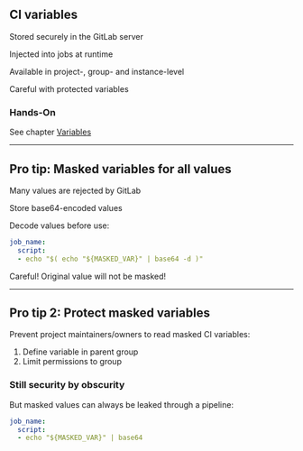 <!-- .slide: id="gitlab_ci_variables" -->

## CI variables

Stored securely in the GitLab server

Injected into jobs at runtime

Available in project-, group- and instance-level

Careful with protected variables

### Hands-On

See chapter [Variables](/hands-on/2024-11-21/020_variables/exercise/)

---

## Pro tip: Masked variables for all values

Many values are rejected by GitLab

Store base64-encoded values

Decode values before use:

```yaml
job_name:
  script:
  - echo "$( echo "${MASKED_VAR}" | base64 -d )"
```

Careful! Original value will not be masked!

---

## Pro tip 2: Protect masked variables

Prevent project maintainers/owners to read masked CI variables:

1. Define variable in parent group
2. Limit permissions to group

### Still security by obscurity

But masked values can always be leaked through a pipeline:

```yaml
job_name:
  script:
  - echo "${MASKED_VAR}" | base64
```

